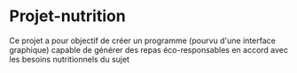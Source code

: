 # Projet-nutrition
Ce projet a pour objectif de créer un programme (pourvu d'une interface graphique) capable de générer des repas éco-responsables en accord avec les besoins nutritionnels du sujet
